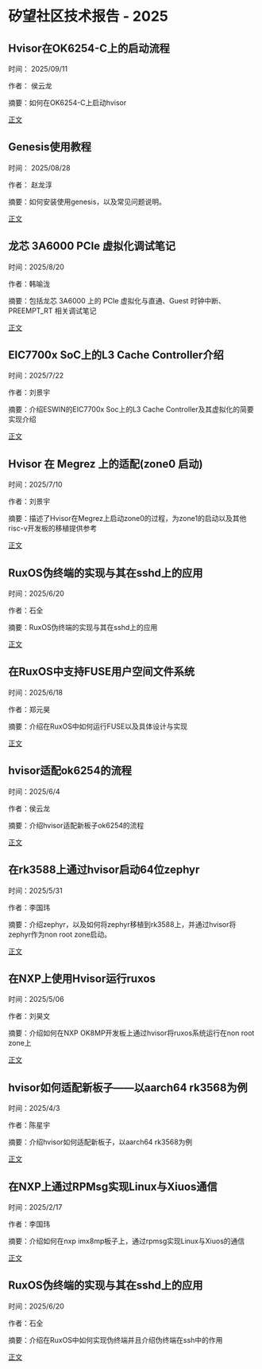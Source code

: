 # 矽望社区技术报告 - 2025

## Hvisor在OK6254-C上的启动流程

时间： 2025/09/11

作者： 侯云龙

摘要：如何在OK6254-C上启动hvisor

[正文](20250911_OK6254-C_Run_hvisor.md)

## Genesis使用教程

时间： 2025/08/28

作者： 赵龙淳

摘要：如何安装使用genesis，以及常见问题说明。

[正文](20250828_genesis_tutorial.md)

## 龙芯 3A6000 PCIe 虚拟化调试笔记

时间：2025/8/20

作者：韩喻泷

摘要：包括龙芯 3A6000 上的 PCIe 虚拟化与直通、Guest 时钟中断、PREEMPT_RT 相关调试笔记

[正文](20250820_3A6000_PCIe_Debug_Notes.md)

## EIC7700x SoC上的L3 Cache Controller介绍

时间：2025/7/22

作者：刘景宇

摘要：介绍ESWIN的EIC7700x Soc上的L3 Cache Controller及其虚拟化的简要实现介绍

[正文](20250722_Cache_Contoller.md)

## Hvisor 在 Megrez 上的适配(zone0 启动)

时间：2025/7/10

作者：刘景宇

摘要：描述了Hvisor在Megrez上启动zone0的过程，为zone1的启动以及其他risc-v开发板的移植提供参考

[正文](20250710_Megrez_Start_Zone0.md)

## RuxOS伪终端的实现与其在sshd上的应用

时间：2025/6/20

作者：石全

摘要：RuxOS伪终端的实现与其在sshd上的应用

[正文](20250620_SSHD_Support_for_RuxOS.md)

## 在RuxOS中支持FUSE用户空间文件系统

时间：2025/6/18

作者：郑元昊

摘要：介绍在RuxOS中如何运行FUSE以及具体设计与实现

[正文](20250618_FUSE_In_RuxOS.md)

## hvisor适配ok6254的流程

时间：2025/6/4

作者：侯云龙

摘要：介绍hvisor适配新板子ok6254的流程

[正文](20250604_Adapt_Hvisor_to_ok6254.md)

## 在rk3588上通过hvisor启动64位zephyr

时间：2025/5/31

作者：李国玮

摘要：介绍zephyr，以及如何将zephyr移植到rk3588上，并通过hvisor将zephyr作为non root zone启动。

[正文](20250531_Zephyr_on_hvisor.md)

## 在NXP上使用Hvisor运行ruxos

时间：2025/5/06

作者：刘昊文

摘要：介绍如何在NXP OK8MP开发板上通过hvisor将ruxos系统运行在non root zone上

[正文](20250506_Hvisor_Rux.md)

## hvisor如何适配新板子——以aarch64 rk3568为例

时间：2025/4/3

作者：陈星宇

摘要：介绍hvisor如何适配新板子，以aarch64 rk3568为例

[正文](20250403_How_to_Adapt_Hvisor_to_a_New_Board--A_Case_Study_of_AArch64_RK3568.md)


## 在NXP上通过RPMsg实现Linux与Xiuos通信

时间：2025/2/17

作者：李国玮

摘要：介绍如何在nxp imx8mp板子上，通过rpmsg实现Linux与Xiuos的通信

[正文](20250217_RPMSG_on_NXP.md)

## RuxOS伪终端的实现与其在sshd上的应用

时间：2025/6/20

作者：石全

摘要：介绍在RuxOS中如何实现伪终端并且介绍伪终端在ssh中的作用

[正文](20250620_SSHD_Support_for_RuxOS.md)
